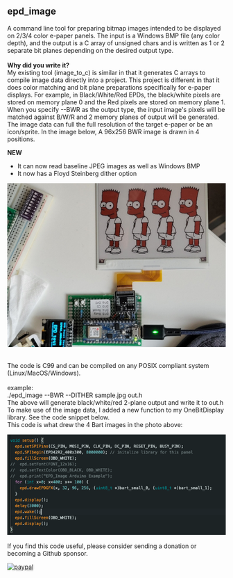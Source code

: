 epd_image
---------

A command line tool for preparing bitmap images intended to be displayed on 2/3/4 color e-paper panels. The input is a Windows BMP file (any color depth), and the output is a C array of unsigned chars and is written as 1 or 2 separate bit planes depending on the desired output type.<br>
<br>
<b>Why did you write it?</b><br>
My existing tool (image_to_c) is similar in that it generates C arrays to compile image data directly into a project. This project is different in that it does color matching and bit plane preparations specifically for e-paper displays. For example, in Black/White/Red EPDs, the black/white pixels are stored on memory plane 0 and the Red pixels are stored on memory plane 1. When you specify --BWR as the output type, the input image's pixels will be matched against B/W/R and 2 memory planes of output will be generated. The image data can full the full resolution of the target e-paper or be an icon/sprite. In the image below, A 96x256 BWR image is drawn in 4 positions.<br>

<b>NEW</b><br>
- It can now read baseline JPEG images as well as Windows BMP<br>
- It now has a Floyd Steinberg dither option<br>

![EPD_IMAGE](/demo.jpg?raw=true "EPD_IMAGE")

<br>
The code is C99 and can be compiled on any POSIX compliant system (Linux/MacOS/Windows).<br>
<br>
example:<br>
./epd_image --BWR --DITHER sample.jpg out.h<br>
The above will generate black/white/red 2-plane output and write it to out.h<br>
To make use of the image data, I added a new function to my OneBitDisplay library. See the code snippet below.<br>
This code is what drew the 4 Bart images in the photo above:<br>

![EPD_IMAGE](/code.png?raw=true "EPD_IMAGE")

If you find this code useful, please consider sending a donation or becoming a Github sponsor.

[![paypal](https://www.paypalobjects.com/en_US/i/btn/btn_donateCC_LG.gif)](https://www.paypal.com/cgi-bin/webscr?cmd=_s-xclick&hosted_button_id=SR4F44J2UR8S4)

